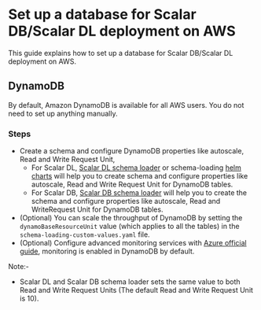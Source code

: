 # Set up a database for Scalar DB/Scalar DL deployment on AWS

This guide explains how to set up a database for Scalar DB/Scalar DL deployment on AWS.

## DynamoDB

By default, Amazon DynamoDB is available for all AWS users. You do not need to set up anything manually.

### Steps

* Create a schema and configure DynamoDB properties like autoscale, Read and Write Request Unit,
  * For Scalar DL, [Scalar DL schema loader](https://github.com/scalar-labs/scalardl-schema-loader) or schema-loading [helm charts](https://github.com/scalar-labs/helm-charts/tree/main/charts/schema-loading) will help you to create schema and configure properties like autoscale, Read and Write Request Unit for DynamoDB tables.
  * For Scalar DB, [Scalar DB schema loader](https://github.com/scalar-labs/scalardb/tree/master/schema-loader/) will help you to create the schema and configure properties like autoscale, Read and WriteRequest Unit for DynamoDB tables.
* (Optional) You can scale the throughput of DynamoDB by setting the `dynamoBaseResourceUnit` value (which applies to all the tables) in the `schema-loading-custom-values.yaml` file.
* (Optional)  Configure advanced monitoring services with [Azure official guide](https://docs.aws.amazon.com/amazondynamodb/latest/developerguide/monitoring-automated-manual.html), monitoring is enabled in DynamoDB by default.

Note:-

* Scalar DL and Scalar DB schema loader sets the same value to both Read and Write Request Units (The default Read and Write Request Unit is 10).
